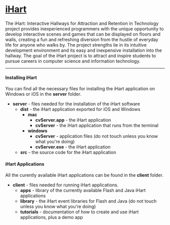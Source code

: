 # [iHart](http://ihart-mhc.github.io/)

The iHart: Interactive Hallways for Attraction and Retention in Technology project provides inexperienced programmers with the unique opportunity to develop interactive scenes and games that can be displayed on floors and walls, creating a fun and refreshing diversion from the hustle of everyday life for anyone who walks by. The project strengths lie in its intuitive development environment and its easy and inexpensive installation into the hallway. The goal of the iHart project is to attract and inspire students to pursue careers in computer science and information technology.

***

#### Installing iHart  
You can find all the necessary files for installing the iHart application on Windows or iOS in the __server__ folder.  

* __server__ - files needed for the installation of the iHart software
    * __dist__ - the iHart application exported for iOS and Windows
        * __mac__
            * __cvServer.app__ - the iHart application
            * __cvServer__ - the iHart application that runs from the terminal
        * __windows__
            * __cvServer__ - application files (do not touch unless you know what you're doing)
            * __cvServer.exe__ - the iHart application
    * __src__ - the source code for the iHart application

#### iHart Applications  
All the curently available iHart applications can be found in the __client__ folder.  

* __client__ - files needed for running iHart applications.
    * __apps__ - library of the currently available Flash and Java iHart applications
    * __library__ - the iHart event libraries for Flash and Java (do not touch unless you know what you're doing)
    * __tutorials__ - documentation of how to create and use iHart applications, plus a demo app
